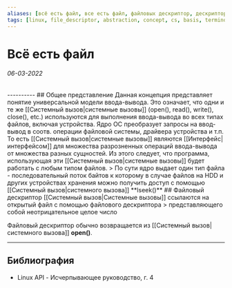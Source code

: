 ```yaml
---
aliases: [всё есть файл, все есть файл, файловых дескриптор, дескриптор]
tags: [linux, file_descriptor, abstraction, concept, cs, basis, terminology]
---
```

# Всё есть файл
<h6>06-03-2022</h6>
----------
## Общее представление
Данная концепция представляет понятие универсальной модели ввода-вывода. Это означает, что одни и те же [[Системный вызов|системные вызовы]] (open(), read(), write(), close(), etc.) используются для выполнения ввода-вывода во всех типах файлов, включая устройства. Ядро ОС преобразует запросы на ввод-вывод в соотв. операции файловой системы, драйвера устройства и т.п.
То есть [[Системный вызов|системные вызовы]] являются [[Интерфейс|интерфейсом]] для множества разрозненных операций ввода-вывода от множества разных сущностей. Из этого следует, что программа, использующая эти [[Системный вызов|системные вызовы]] будет работать с любым типом файлов.
> По сути ядро выдает один тип файла - последовательный поток байтов к которому в случае файлов на HDD и других устройствах хранения можно получить доступ с помощью [[Системный вызов|системного вызова]] **lseek()**
## Файловый дескриптор
[[Системный вызов|Системные вызовы]] ссылаются на открытый файл с помощью файлового дескриптора 
> представляющего собой неотрицательное целое число

Файловый дескриптор обычно возвращается из [[Системный вызов|системного вызова]] **open()**.

---
## Библиография
- Linux API - Исчерпывающее руководство, г. 4